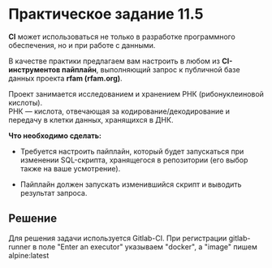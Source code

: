 # Практическое задание 11.5

**CI** может использоваться не только в разработке программного обеспечения, но и при работе с данными.  

В качестве практики предлагаем вам настроить в любом из **CI-инструментов пайплайн**, выполняющий запрос к публичной базе данных проекта **rfam (rfam.org)**.

Проект занимается исследованием и хранением РНК (рибонуклеиновой кислоты).  
РНК — кислота, отвечающая за кодирование/декодирование и передачу в клетки данных, хранящихся в ДНК.

**Что необходимо сделать:**  

- Требуется настроить пайплайн, который будет запускаться при изменении SQL-скрипта, хранящегося в репозитории (его выбор также на ваше усмотрение).  

- Пайплайн должен запускать изменившийся скрипт и выводить результат запроса.  

## Решение  

Для решения задачи используется Gitlab-CI. При регистрации gitlab-runner в поле "Enter an executor" указываем "docker", а "image" пишем alpine:latest  
